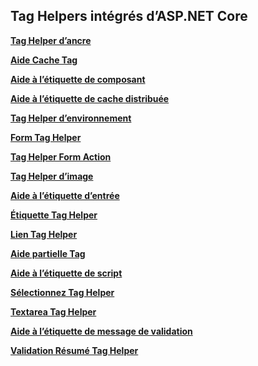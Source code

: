 ## <a name="built-in-aspnet-core-tag-helpers"></a>Tag Helpers intégrés d’ASP.NET Core

**[Tag Helper d’ancre](xref:mvc/views/tag-helpers/builtin-th/anchor-tag-helper)**

**[Aide Cache Tag](xref:mvc/views/tag-helpers/builtin-th/cache-tag-helper)**

**[Aide à l’étiquette de composant](xref:mvc/views/tag-helpers/builtin-th/component-tag-helper)**

**[Aide à l’étiquette de cache distribuée](xref:mvc/views/tag-helpers/builtin-th/distributed-cache-tag-helper)**

**[Tag Helper d’environnement](xref:mvc/views/tag-helpers/builtin-th/environment-tag-helper)**

**[Form Tag Helper](xref:mvc/views/working-with-forms#the-form-tag-helper)**

**[Tag Helper Form Action](xref:mvc/views/working-with-forms#the-form-action-tag-helper)**

**[Tag Helper d’image](xref:mvc/views/tag-helpers/builtin-th/image-tag-helper)**

**[Aide à l’étiquette d’entrée](xref:mvc/views/working-with-forms#the-input-tag-helper)**

**[Étiquette Tag Helper](xref:mvc/views/working-with-forms#the-label-tag-helper)**

**[Lien Tag Helper](xref:mvc/views/tag-helpers/builtin-th/link-tag-helper)**

**[Aide partielle Tag](xref:mvc/views/tag-helpers/builtin-th/partial-tag-helper)**

**[Aide à l’étiquette de script](xref:mvc/views/tag-helpers/builtin-th/script-tag-helper)**

**[Sélectionnez Tag Helper](xref:mvc/views/working-with-forms#the-select-tag-helper)**

**[Textarea Tag Helper](xref:mvc/views/working-with-forms#the-textarea-tag-helper)**

**[Aide à l’étiquette de message de validation](xref:mvc/views/working-with-forms#the-validation-message-tag-helper)**

**[Validation Résumé Tag Helper](xref:mvc/views/working-with-forms#the-validation-summary-tag-helper)**
